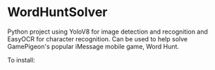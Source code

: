# WordHuntSolver
Python project using YoloV8 for image detection and recognition and EasyOCR for character recognition. Can be used to
help solve GamePigeon's popular iMessage mobile game, Word Hunt.

To install:
